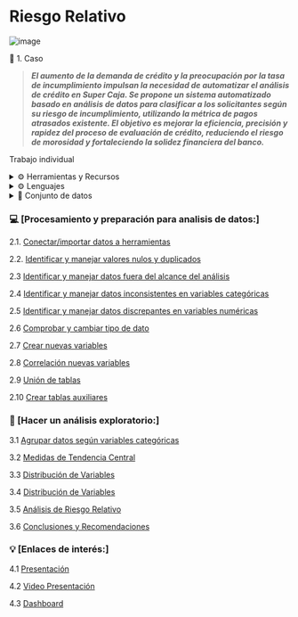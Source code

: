 # Riesgo Relativo 

![image](https://github.com/user-attachments/assets/922cdf74-97d5-42ad-ac81-3a5eb2269efc)

📝 1. Caso

>***El aumento de la demanda de crédito y la preocupación por la tasa de incumplimiento impulsan la necesidad de automatizar el análisis de crédito en Super Caja.
Se propone un sistema automatizado basado en análisis de datos para clasificar a los solicitantes según su riesgo de incumplimiento, utilizando la métrica de pagos atrasados existente.
El objetivo es mejorar la eficiencia, precisión y rapidez del proceso de evaluación de crédito, reduciendo el riesgo de morosidad y fortaleciendo la solidez financiera del banco.***

Trabajo individual

<details>
<summary> ⚙️ Herramientas y Recursos</summary>

- Google BigQuery
- Google Colab
- Google Slides
- Google Looker Studio

</details>


<details>
<summary> ⚙️ Lenguajes</summary>

- SQL / BigQuery
- Python / Google Colab.

</details>

<details>
<summary>📄 Conjunto de datos</summary>

<details>
<summary>👤 <strong>- user_info</strong></summary>

* user_id: Número de identificación del cliente (único para cada cliente)
* age: Edad del cliente
* sex: Sexo del cliente
* last_month_salary: Último salario mensual que el cliente reportó al banco
* number_dependents: Número de dependientes
</details>

<details>
<summary>💰 <strong>- loans_outstanding</strong></summary>

* loan_id: Número de identificación del préstamo (único para cada préstamo)
* user_id: Número de identificación del cliente
* loan_type: Tipo de préstamo (real estate = inmobiliario, others = otro)
</details>

<details>
<summary>📑 <strong>- loans_detail</strong></summary>

* user_id: Número de identificación del cliente
* more_90_days_overdue: Número de veces que el cliente estuvo más de 90 días vencido
* using_lines_not_secured_personal_assets: Cuánto está utilizando el cliente en relación con su límite de crédito, en líneas que no están garantizadas con bienes personales, como inmuebles y automóviles
* number_times_delayed_payment_loan_30_59_days: Número de veces que el cliente se retrasó en el pago de un préstamo (entre 30 y 59 días)
* debt_ratio: Relación entre las deudas y el patrimonio del prestatario. Ratio de deuda = Deudas / Patrimonio
* number_times_delayed_payment_loan_60_89_days: Número de veces que el cliente retrasó el pago de un préstamo (entre 60 y 89 días)
</details>

<details>
<summary>🚩 <strong>- default</strong></summary>

* user_id: Número de identificación del cliente
* default_flag: Clasificación de los clientes morosos (1 para clientes que pagan mal, 0 para clientes que pagan bien)
</details>

</details>



### 💻 [Procesamiento y preparación para analisis de datos:] 

2.1. [Conectar/importar datos a herramientas](https://github.com/jesolav/Riesgo_Relativo_Proyecto_3_Laboratoria-/blob/01d3cde026e2852c46698d89d54d617758d478b1/%5BProcesamiento%20y%20preparaci%C3%B3n%20para%20analisis%20de%20datos%3A/2.1%20Conectar%20e%20importar%20datos%20a%20herramientas.md)

2.2. [Identificar y manejar valores nulos y duplicados](https://github.com/jesolav/Riesgo_Relativo_Proyecto_3_Laboratoria-/blob/9997a478435d6f661f1612bc8e5ba62f3add8efa/%5BProcesamiento%20y%20preparaci%C3%B3n%20para%20analisis%20de%20datos%3A/2.2.%20Identificar%20y%20manejar%20valores%20nulos%20y%20duplicados.md)

2.3  [Identificar y manejar datos fuera del alcance del análisis](https://github.com/jesolav/Riesgo_Relativo_Proyecto_3_Laboratoria-/blob/9997a478435d6f661f1612bc8e5ba62f3add8efa/%5BProcesamiento%20y%20preparaci%C3%B3n%20para%20analisis%20de%20datos%3A/2.3%20%20Identificar%20y%20manejar%20datos%20fuera%20del%20alcance%20del%20analisis.md)

2.4  [Identificar y manejar datos inconsistentes en variables categóricas](https://github.com/jesolav/Riesgo_Relativo_Proyecto_3_Laboratoria-/blob/9997a478435d6f661f1612bc8e5ba62f3add8efa/%5BProcesamiento%20y%20preparaci%C3%B3n%20para%20analisis%20de%20datos%3A/2.3%20%20Identificar%20y%20manejar%20datos%20fuera%20del%20alcance%20del%20analisis.md)


2.5  [Identificar y manejar datos discrepantes en variables numéricas](https://github.com/jesolav/Riesgo_Relativo_Proyecto_3_Laboratoria-/blob/2248056ccccf8e898f20a3ba8365ae3b247266e4/%5BProcesamiento%20y%20preparaci%C3%B3n%20para%20analisis%20de%20datos%3A/2.5%20%20Identificar%20y%20manejar%20datos%20discrepantes%20en%20variables%20numericas.md)

2.6  [Comprobar y cambiar tipo de dato](https://github.com/jesolav/Riesgo_Relativo_Proyecto_3_Laboratoria-/blob/db3e2802fd34676861426a22990f1659774c2475/%5BProcesamiento%20y%20preparaci%C3%B3n%20para%20analisis%20de%20datos%3A/2.6%20Comprobar%20y%20cambiar%20tipo%20de%20dato.md)

2.7  [Crear nuevas variables](https://github.com/jesolav/Riesgo_Relativo_Proyecto_3_Laboratoria-/blob/f670a61a3d46c3d51bbea9dd74bd1523e8698af4/%5BProcesamiento%20y%20preparaci%C3%B3n%20para%20analisis%20de%20datos%3A/2.7%20%20Crear%20nuevas%20variables.md)

2.8  [Correlación nuevas variables](https://github.com/jesolav/Riesgo_Relativo_Proyecto_3_Laboratoria-/blob/02ff28b234a548ba4e82129ce0744ac6a28911de/%5BProcesamiento%20y%20preparaci%C3%B3n%20para%20analisis%20de%20datos%3A/2.8%20%20Correlaci%C3%B3n%20nuevas%20variables.md)

2.9  [Unión de tablas](https://github.com/jesolav/Riesgo_Relativo_Proyecto_3_Laboratoria-/blob/05b2b43bff156a5dc57bfc1c87aafcb935a91b90/%5BProcesamiento%20y%20preparaci%C3%B3n%20para%20analisis%20de%20datos%3A/2.9%20%20Uni%C3%B3n%20de%20tablas.md)

2.10  [Crear tablas auxiliares](https://github.com/jesolav/Riesgo_Relativo_Proyecto_3_Laboratoria-/blob/05b2b43bff156a5dc57bfc1c87aafcb935a91b90/%5BProcesamiento%20y%20preparaci%C3%B3n%20para%20analisis%20de%20datos%3A/rtar%20datos%20a%20herramientas.md)

### 🔎 [Hacer un análisis exploratorio:] 

3.1  [Agrupar datos según variables categóricas](https://github.com/jesolav/Riesgo_Relativo_Proyecto_3_Laboratoria-/blob/92217673926d10ca511e1b80405d5804d13baa2d/Analisis%20exploratorio/3.1%20Agrupar%20datos%20segun%20variables%20categoricas.md)

3.2  [Medidas de Tendencia Central](https://github.com/jesolav/Riesgo_Relativo_Proyecto_3_Laboratoria-/blob/92217673926d10ca511e1b80405d5804d13baa2d/Analisis%20exploratorio/3.2%20Medidas%20de%20Tendencia%20Central.md)


3.3  [Distribución de Variables](https://github.com/jesolav/Riesgo_Relativo_Proyecto_3_Laboratoria-/blob/2cec995c99fabff285b2bd1de25258ba87168d95/Analisis%20exploratorio/5.%20Medidas%20Tendencia%20Central%2C%20Histograma.md)

3.4  [Distribución de Variables](https://github.com/jesolav/Riesgo_Relativo_Proyecto_3_Laboratoria-/blob/4d5d3036f57f384bed206c5938484a3c358101cd/Analisis%20exploratorio/3.4%20Correlacion%20de%20variables.md)

3.5  [Análisis de Riesgo Relativo](https://github.com/jesolav/Riesgo_Relativo_Proyecto_3_Laboratoria-/blob/746e3b28390b19fee43aef27b4536994d1bde2f2/Analisis%20exploratorio/3.5%20Analisis%20de%20riesgo%20relativo.md)

3.6  [Conclusiones y Recomendaciones](https://github.com/jesolav/Riesgo_Relativo_Proyecto_3_Laboratoria-/blob/4003a58550bbab25fd03fa0778c8396bcf15b0fe/Analisis%20exploratorio/Conclusiones%20y%20Recomendaciones.md)


### 💡 [Enlaces de interés:] 

4.1  [Presentación](https://drive.google.com/file/d/1qTROgofJwOVIb8ihu9XAzY6DbjZTQnKD/view?usp=drive_link)

4.2  [Video Presentación](https://www.loom.com/share/8d09cec8d17e46179fdeaa6a2e9d2c5e?sid=dbeda798-6c5d-4c22-9cd8-5792b0ddfb3b)

4.3  [Dashboard](https://lookerstudio.google.com/reporting/783574cd-6c27-4337-b754-5acadf92ab04)

